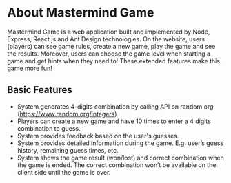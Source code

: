 # About Mastermind Game

Mastermind Game is a web application built and implemented by Node, Express, React.js and Ant Design technologies. On the website, users (players) can see game rules, create a new game, play the game and see the results. Moreover, users can choose the game level when starting a game and get hints when they need to! These extended features make this game more fun!

  ## Basic Features
- System generates 4-digits combination by calling API on random.org (https://www.random.org/integers)
- Players can create a new game and have 10 times to enter a 4 digits combination to guess. 
- System provides feedback based on the user's guesses.
- System provides detailed information during the game. E.g. user’s guess history, remaining guess times, etc.
- System shows the game result (won/lost) and correct combination when the game is ended. The correct combination won’t be available on the client side until the game is over.
